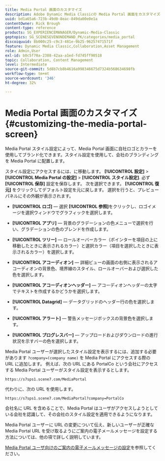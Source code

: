 ```yaml
---
title: Media Portal 画面のカスタマイズ
description: Adobe Dynamic Media Classicの Media Portal 画面をカスタマイズする方法を説明します。
uuid: bd1a65a6-723b-49d0-8eac-849da00e0e1a
contentOwner: Rick Brough
content-type: reference
products: SG_EXPERIENCEMANAGER/Dynamic-Media-Classic
geptopics: SG_SCENESEVENONDEMAND_PK/categories/media_portal
discoiquuid: 8b000c25-c9c3-481e-9b25-96257471571f
feature: Dynamic Media Classic,Collaboration,Asset Management
role: Admin,User
exl-id: b0c5f70a-2388-42aa-a1ed-fd745ff90518
topic: Collaboration, Content Management
level: Intermediate
source-git-commit: 5d8b7cb8b4616a998346675d7324b568634698fb
workflow-type: tm+mt
source-wordcount: '346'
ht-degree: 32%

---
```


# Media Portal 画面のカスタマイズ{#customizing-the-media-portal-screen}

Media Portal スタイル設定によって、Media Portal 画面に自社ロゴとカラーを使用してブランド化できます。スタイル設定を使用して、会社のブランディングを Media Portal に配置します。

スタイル設定にアクセスするには、に移動します。 **[!UICONTROL 設定]** > **[!UICONTROL Media Portal の設定]** > **[!UICONTROL スタイル設定]**. 必ず **[!UICONTROL 保存]** 設定を保存します。 次を選択できます。 **[!UICONTROL 復元]** をクリックしてデフォルト設定を元に戻します。 選択を行うと、プレビューパネルにその外観が表示されます。

* **[!UICONTROL ロゴ]**  — 選択 **[!UICONTROL 参照]**&#x200B;をクリックし、ロゴイメージを選択ウィンドウでグラフィックを選択します。

* **[!UICONTROL アプリ]**  — 背景のグラデーションの色メニューで選択を行い、グラデーションの色のブレンドを作成します。

* **[!UICONTROL ツリー]**  — ロールオーバーカラー（ポインターを項目の上に移動したときに表示されるカラー）と選択カラー（項目を選択したときに表示されるカラー）を選択します。

* **[!UICONTROL アコーディオン]**  — 詳細ビューの画面の右側に表示されるアコーディオンの背景色、境界線のスタイル、ロールオーバーおよび選択した色を選択します。

* **[!UICONTROL アコーディオンヘッダー]**  — アコーディオンヘッダーの太字でテキストを作成するかどうかを選択します。

* **[!UICONTROL Datagrid]**  — データグリッドのヘッダー行の色を選択します。

* **[!UICONTROL アラート]**  — 警告メッセージボックスの背景色を選択します。

* **[!UICONTROL プログレスバー]**  — アップロードおよびダウンロードの進行状況を示すバーの色を選択します。

Media Portal ユーザーが選択したスタイル設定を表示するには、追加する必要があります `?company=(company name)` を Media Portal にアクセスする際の URL に追加します。 例えば、次の URL にある PortalCo という会社にアクセスする Media Portal ユーザーがスタイル設定を表示するとします。

`https://s7sps1.scene7.com/MediaPortal`

代わりに、次の URL を使用します。

`https://s7sps1.scene7.com/MediaPortal?company=PortalCo`

会社名に URL を含めることで、Media Portal はユーザがアクセスしようとしている会社を認識して、その会社のスタイル設定を適用できるようになります。

Media Portal ユーザーに URL の変更について伝え、新しいユーザーが正確な Media Portal URL を受け取るようにご案内の電子メールメッセージを設定する方法については、他の項で詳しく説明しています。

[Media Portal ユーザ向けのご案内の電子メールメッセージの設定](adding-media-portal-users.md#setting_up_the_welcome_e_mail_message_for_media_portal_users)を参照してください。
